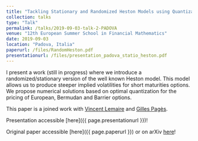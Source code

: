 ```yaml
---
title: "Tackling Stationary and Randomized Heston Models using Quantization"
collection: talks
type: "Talk"
permalink: /talks/2019-09-03-talk-2-PADOVA
venue: "12th European Summer School in Financial Mathematics"
date: 2019-09-03
location: "Padova, Italia"
paperurl: /files/RandomHeston.pdf
presentationurl: /files/presentation_padova_statio_heston.pdf
---
```


I present a work (still in progress) where we introduce a randomized/stationary version of the well known Heston model. This model allows us to produce steeper implied volatilities for short maturities options. We propose numerical solutions based on optimal quantization for the pricing of European, Bermudan and Barrier options.

This paper is a joined work with [Vincent Lemaire](https://www.lpsm.paris/pageperso/lemaire/) and [Gilles Pagès](http://www.lpsm.paris/dw/doku.php?id=users:pages:index).

Presentation accessible [here]({{ page.presentationurl }})!

Original paper accessible [here]({{ page.paperurl }}) or on arXiv [here](https://arxiv.org/abs/2001.03101)!
